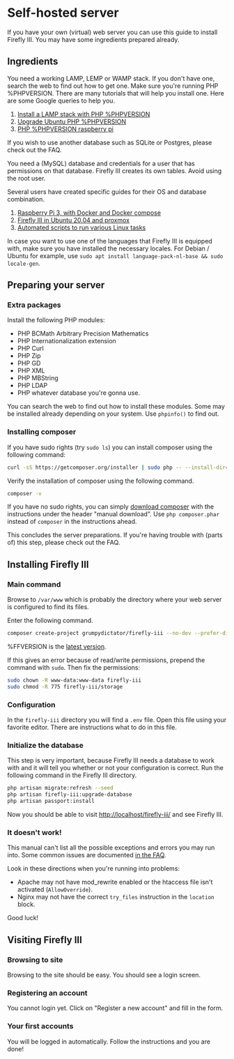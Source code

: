 # Self-hosted server

If you have your own (virtual) web server you can use this guide to install Firefly III. You may have some ingredients prepared already.

## Ingredients

You need a working LAMP, LEMP or WAMP stack. If you don't have one, search the web to find out how to get one. Make sure you're running PHP %PHPVERSION. There are many tutorials that will help you install one. Here are some Google queries to help you.

1. [Install a LAMP stack with PHP %PHPVERSION](https://www.google.com/search?q=lamp+stack+php+%PHPVERSION)
2. [Upgrade Ubuntu PHP %PHPVERSION](https://www.google.com/search?q=upgrade+ubuntu+php+%PHPVERSION)
3. [PHP %PHPVERSION raspberry pi](https://www.google.nl/search?q=PHP+%PHPVERSION+raspberry+pi)

If you wish to use another database such as SQLite or Postgres, please check out the FAQ.

You need a (MySQL) database and credentials for a user that has permissions on that database. Firefly III creates its own tables. Avoid using the root user.

Several users have created specific guides for their OS and database combination.

1. [Raspberry Pi 3, with Docker and Docker compose](https://gist.github.com/josephbadow/588c2ae961231fe338c459127c7d835b)
2. [Firefly III in Ubuntu 20.04 and proxmox](https://gist.github.com/Engr-AllanG/34e77a08e1482284763fff429cdd92fa)
3. [Automated scripts to run various Linux tasks](https://github.com/edwardsj9090/firefly-iii-automation)

In case you want to use one of the languages that Firefly III is equipped with, make sure you have installed the necessary locales. For Debian / Ubuntu for example, use `sudo apt install language-pack-nl-base && sudo locale-gen`.

## Preparing your server

### Extra packages

Install the following PHP modules:

* PHP BCMath Arbitrary Precision Mathematics
* PHP Internationalization extension
* PHP Curl
* PHP Zip
* PHP GD
* PHP XML
* PHP MBString
* PHP LDAP
* PHP whatever database you're gonna use.

You can search the web to find out how to install these modules. Some may be installed already depending on your system. Use `phpinfo()` to find out.

### Installing composer

If you have sudo rights (try `sudo ls`) you can install composer using the following command:

```bash
curl -sS https://getcomposer.org/installer | sudo php -- --install-dir=/usr/local/bin --filename=composer
```

Verify the installation of composer using the following command.

```bash
composer -v
```

If you have no sudo rights, you can simply [download composer](https://getcomposer.org/download/) with the instructions under the header "manual download". Use `php composer.phar` instead of `composer` in the instructions ahead.

This concludes the server preparations. If you're having trouble with (parts of) this step, please check out the FAQ.

## Installing Firefly III

### Main command

Browse to `/var/www` which is probably the directory where your web server is configured to find its files.

Enter the following command.

```bash
composer create-project grumpydictator/firefly-iii --no-dev --prefer-dist firefly-iii %FFVERSION
```

%FFVERSION is the [latest version](https://version.firefly-iii.org/).

If this gives an error because of read/write permissions, prepend the command with `sudo`. Then fix the permissions:

```bash
sudo chown -R www-data:www-data firefly-iii
sudo chmod -R 775 firefly-iii/storage
```

### Configuration

In the `firefly-iii` directory you will find a `.env` file. Open this file using your favorite editor. There are instructions what to do in this file.

### Initialize the database

This step is very important, because Firefly III needs a database to work with and it will tell you whether or not your configuration is correct. Run the following command in the Firefly III directory.

```bash
php artisan migrate:refresh --seed
php artisan firefly-iii:upgrade-database
php artisan passport:install
```

Now you should be able to visit [http://localhost/firefly-iii/](http://localhost/firefly-iii/public) and see Firefly III.

### It doesn't work!

This manual can't list all the possible exceptions and errors you may run into. Some common issues are documented [in the FAQ](../faq/self_hosted.md).

Look in these directions when you're running into problems:

* Apache may not have mod_rewrite enabled or the htaccess file isn't activated (`AllowOverride`).
* Nginx may not have the correct `try_files` instruction in the `location` block.

Good luck!

## Visiting Firefly III

### Browsing to site

Browsing to the site should be easy. You should see a login screen.

### Registering an account

You cannot login yet. Click on "Register a new account" and fill in the form.

### Your first accounts

You will be logged in automatically. Follow the instructions and you are done!

